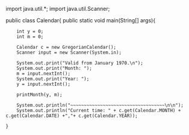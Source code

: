 import java.util.*; 
import java.util.Scanner; 

public class Calendar{ 
	public static void main(String[] args){ 
		
		int y = 0; 
		int m = 0; 
		 
		Calendar c = new GregorianCalendar(); 
		Scanner input = new Scanner(System.in); 
		 
		System.out.print("Valid from January 1970.\n");
		System.out.print("Month: "); 
		m = input.nextInt(); 
		System.out.print("Year: "); 
		y = input.nextInt(); 
		 
		printMonth(y, m); 
		 
		System.out.println("~~~~~~~~~~~~~~~~~~~~~~~~~~~~~~~~~~~\n\n"); 
		System.out.println("Current time: " + c.get(Calendar.MONTH) + c.get(Calendar.DATE) +","+ c.get(Calendar.YEAR)); 
						 
	} 
